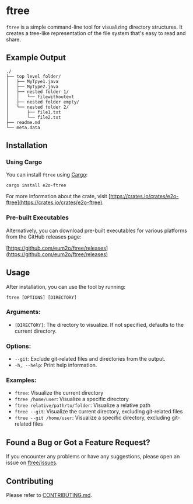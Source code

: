 # ftree

`ftree` is a simple command-line tool for visualizing directory structures. It creates a tree-like representation of the
file system that's easy to read and share.

## Example Output

```
./
├── top level folder/
│   ├── MyTpye1.java
│   ├── MyType2.java
│   ├── nested folder 1/
│   │   └── filewithoutext
│   ├── nested folder empty/
│   └── nested folder 2/
│       ├── file1.txt
│       └── file2.txt
├── readme.md
└── meta.data
```

## Installation

### Using Cargo

You can install `ftree` using [Cargo](https://github.com/rust-lang/cargo):

```
cargo install e2o-ftree
```

For more information about the crate, visit [https://crates.io/crates/e2o-ftree](https://crates.io/crates/e2o-ftree).

### Pre-built Executables

Alternatively, you can download pre-built executables for various platforms from the GitHub releases page:

[https://github.com/eum2o/ftree/releases](https://github.com/eum2o/ftree/releases)

## Usage

After installation, you can use the tool by running:

```
ftree [OPTIONS] [DIRECTORY]
```

### Arguments:
- `[DIRECTORY]`: The directory to visualize. If not specified, defaults to the current directory.

### Options:
- `--git`: Exclude git-related files and directories from the output.
- `-h, --help`: Print help information.

### Examples:
* `ftree`: Visualize the current directory
* `ftree /home/user`: Visualize a specific directory
* `ftree relative/path/to/folder`: Visualize a relative path
* `ftree --git`: Visualize the current directory, excluding git-related files
* `ftree --git /home/user`: Visualize a specific directory, excluding git-related files

## Found a Bug or Got a Feature Request?

If you encounter any problems or have any suggestions, please open an issue
on [ftree/issues](https://github.com/eum2o/ftree/issues).

## Contributing

Please refer to [CONTRIBUTING.md](CONTRIBUTING.md).